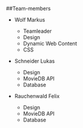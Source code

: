 ##Team-members

* Wolf Markus
	* Teamleader
	* Design
	* Dynamic Web Content
	* CSS

* Schneider Lukas
	* Design
	* MovieDB API
	* Database

* Rauchenwald Felix
	* Design
	* MovieDB API
	* Database

